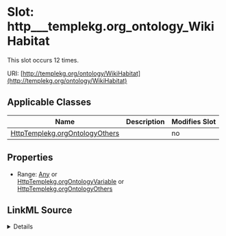 

# Slot: http___templekg.org_ontology_WikiHabitat




This slot occurs 12 times.


URI: [http://templekg.org/ontology/WikiHabitat](http://templekg.org/ontology/WikiHabitat)



<!-- no inheritance hierarchy -->





## Applicable Classes

| Name | Description | Modifies Slot |
| --- | --- | --- |
| [HttpTemplekg.orgOntologyOthers](../classes/HttpTemplekg.orgOntologyOthers.md) |  |  no  |







## Properties

* Range: [Any](../classes/Any.md)&nbsp;or&nbsp;<br />[HttpTemplekg.orgOntologyVariable](../classes/HttpTemplekg.orgOntologyVariable.md)&nbsp;or&nbsp;<br />[HttpTemplekg.orgOntologyOthers](../classes/HttpTemplekg.orgOntologyOthers.md)







## LinkML Source

<details>

```yaml
name: http___templekg.org_ontology_WikiHabitat
from_schema: okns:climatepub4-kg
rank: 1000
slot_uri: http://templekg.org/ontology/WikiHabitat
alias: http___templekg.org_ontology_WikiHabitat
domain_of:
- http___templekg.org_ontology_Others
range: Any
any_of:
- range: http___templekg.org_ontology_Variable
- range: http___templekg.org_ontology_Others

```
</details>